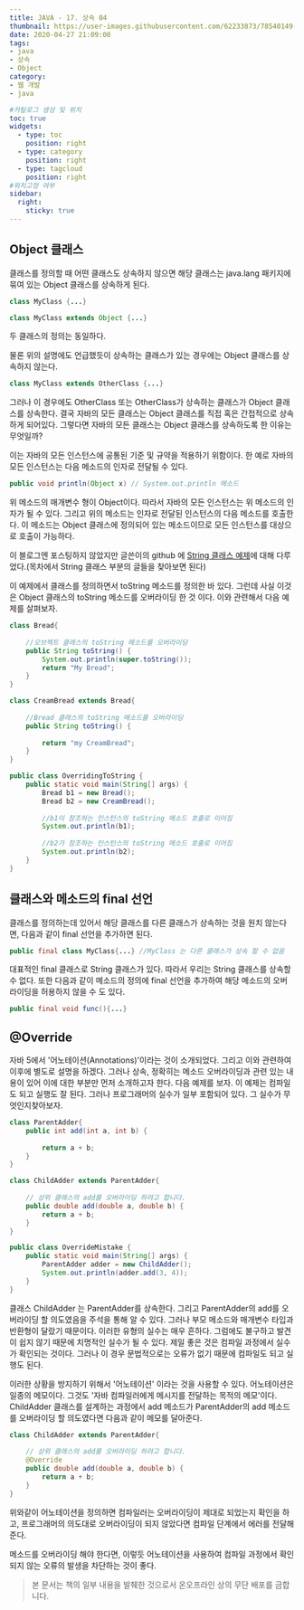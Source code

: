 ```yaml
---
title: JAVA - 17. 상속 04
thumbnail: https://user-images.githubusercontent.com/62233873/78540149-aa58da80-782e-11ea-9754-33ae5e40ec43.jpg
date: 2020-04-27 21:09:00
tags: 
- java
- 상속
- Object
category:
- 웹 개발
- java

#카탈로그 생성 및 위치
toc: true
widgets:
  - type: toc
    position: right
  - type: category
    position: right
  - type: tagcloud
    position: right
#위치고정 여부
sidebar:
  right:
    sticky: true
---
```


## Object 클래스
클래스를 정의할 때 어떤 클래스도 상속하지 않으면 해당 클래스는 java.lang 패키지에 묶여 있는 Object 클래스를 상속하게 된다.
<!-- more -->
```java
class MyClass {...}

class MyClass extends Object {...}
```
두 클래스의 정의는 동일하다.

물론 위의 설명에도 언급했듯이 상속하는 클래스가 있는 경우에는 Object 클래스를 상속하지 않는다.
```java
class MyClass extends OtherClass {...} 
```

그러나 이 경우에도 OtherClass 또는 OtherClass가 상속하는 클래스가 Object 클래스를 상속한다. 결국 자바의 모든 클래스는 Object 클래스를 직접 혹은 간접적으로 상속하게 되어있다. 그렇다면 자바의 모든 클래스는 Object 클래스를 상속하도록 한 이유는 무엇일까?

이는 자바의 모든 인스턴스에 공통된 기준 및 규약을 적용하기 위함이다. 한 예로 자바의 모든 인스턴스는 다음 메소드의 인자로 전달될 수 있다.

```java
public void println(Object x) // System.out.println 메소드
```
위 메소드의 매개변수 형이 Object이다. 따라서 자바의 모든 인스턴스는 위 메소드의 인자가 될 수 있다. 그리고 위의 메소드는 인자로 전달된 인스턴스의 다음 메소드를 호출한다. 이 메소드는 Object 클래스에 정의되어 있는 메소드이므로 모든 인스턴스를 대상으로 호출이 가능하다.

이 블로그엔 포스팅하지 않았지만 글쓴이의 github 에 [String 클래스 예제](https://github.com/gojaebeom/java_tutorial)에 대해 다루었다.(목차에서 String 클래스 부분의 글들을 찾아보면 된다) 

이 예제에서 클래스를 정의하면서 toString 메소드를 정의한 바 있다. 그런데 사실 이것은 Object 클래스의 toString 메소드를 오버라이딩 한 것 이다. 이와 관련해서 다음 예제를 살펴보자.

```java
class Bread{
	
	//오브젝트 클래스의 toString 메소드를 오버라이딩
	public String toString() {
		System.out.println(super.toString());
		return "My Bread";
	}
}

class CreamBread extends Bread{
	
	//Bread 클래스의 toString 메소드를 오버라이딩
	public String toString() {
		
		return "my CreamBread";
	}
}

public class OverridingToString {
	public static void main(String[] args) {
		Bread b1 = new Bread();
		Bread b2 = new CreamBread();
		
		//b1이 참조하는 인스턴스의 toString 메소드 호출로 이어짐
		System.out.println(b1);
		
		//b2가 참조하는 인스턴스의 toString 메소드 호출로 이어짐
		System.out.println(b2);
	}
}
```

## 클래스와 메소드의 final 선언
클래스를 정의하는데 있어서 해당 클래스를 다른 클래스가 상속하는 것을 원치 않는다면, 다음과 같이 final 선언을 추가하면 된다.
```java
public final class MyClass{...} //MyClass 는 다른 클래스가 상속 할 수 없음
```

대표적인 final 클래스로 String 클래스가 있다. 따라서 우리는 String 클래스를 상속할 수 없다. 또한 다음과 같이 메소드의 정의에 final 선언을 추가하여 해당 메소드의 오버라이딩을 허용하지 않을 수 도 있다.

```java
public final void func(){...}
```

## @Override
자바 5에서 '어노테이션(Annotations)'이라는 것이 소개되었다. 그리고 이와 관련하여 이후에 별도로 설명을 하겠다. 그러나 상속, 정확히는 메소드 오버라이딩과 관련 있는 내용이 있어 이에 대한 부분만 먼저 소개하고자 한다. 다음 예제를 보자. 이 예제는 컴파일도 되고 실행도 잘 된다. 그러나 프로그래머의 실수가 일부 포함되어 있다. 그 실수가 무엇인지찾아보자.

```java
class ParentAdder{
	public int add(int a, int b) {
		
		return a + b;
	}
}

class ChildAdder extends ParentAdder{
	
	// 상위 클래스의 add를 오버라이딩 하려고 합니다.
	public double add(double a, double b) {
		return a + b;
	}
}

public class OverrideMistake {
	public static void main(String[] args) {
		ParentAdder adder = new ChildAdder();
		System.out.println(adder.add(3, 4));
	}
}
```

클래스 ChildAdder 는 ParentAdder를 상속한다. 그리고 ParentAdder의 add를 오버라이딩 할 의도였음을 주석을 통해 알 수 있다. 그러나 부모 메소드와 매개변수 타입과 반환형이 달랐기 때문이다. 이러한 유형의 실수는 매우 흔하다. 그럼에도 불구하고 발견이 쉽지 않기 때문에 치명적인 실수가 될 수 있다. 제일 좋은 것은 컴파일 과정에서 실수가 확인되는 것이다. 그러나 이 경우 문법적으로는 오류가 없기 때문에 컴파일도 되고 실행도 된다.

이러한 상황을 방지하기 위해서 '어노테이션' 이라는 것을 사용할 수 있다. 어노테이션은 일종의 메모이다. 그것도 '자바 컴파일러에게 메시지를 전달하는 목적의 메모'이다. ChildAdder 클래스를 설계하는 과정에서 add 메소드가 ParentAdder의 add 메소드를 오버라이딩 할 의도였다면 다음과 같이 메모를 달아준다.

```java 
class ChildAdder extends ParentAdder{
	
	// 상위 클래스의 add를 오버라이딩 하려고 합니다.
    @Override
	public double add(double a, double b) {
		return a + b;
	}
}
```

위와같이 어노테이션을 정의하면 컴파일러는 오버라이딩이 제대로 되었는지 확인을 하고, 프로그래머의 의도대로 오버라이딩이 되지 않았다면 컴파일 단계에서 에러를 전달해준다.

메소드를 오버라이딩 해야 한다면, 이렇듯 어노테이션을 사용하여 컴파일 과정에서 확인되지 않는 오류의 발생을 차단하는 것이 좋다.

> 본 문서는 책의 일부 내용을 발췌한 것으로서 온오프라인 상의 무단 배포를 금합니다.
